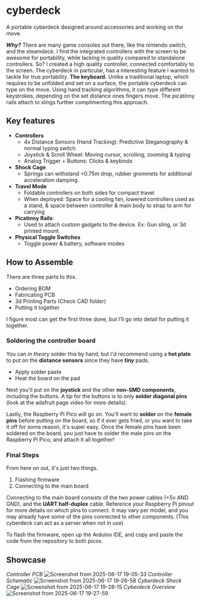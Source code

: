 # cyberdeck

A portable cyberdeck designed around accessories and working on the move.

***Why?***
There are many game consoles out there, like the nintendo switch, and the steamdeck. I find the integrated controllers with the screen to be awesome for portability, while lacking in quality compared to standalone controllers. So? I created a high quality controller, connected comfortably to the screen. The cyberdeck in particular, has a interesting feature I wanted to tackle for true portability. **The keyboard.** Unlike a traditional laptop, which requires to be unfolded and set on a surface, the portable cyberdeck can type on the move. Using hand tracking algorithms, it can type different keystrokes, depending on the set distance ones fingers move. The picatinny rails attach to slings further complimenting this approach.

## Key features
* **Controllers**
  * 4x Distance Sensors (Hand Tracking): Predictive Steganography & normal typing switch
  * Joystick & Scroll Wheel: Moving cursor, scrolling, zooming & typing
  * Analog Trigger + Buttons: Clicks & keybinds
* **Shock Cage**
  * Springs can withstand <0.75m drop, rubber grommets for additional acceleration damping.
* **Travel Mode**
  * Foldable controllers on both sides for compact travel
  * When deployed: Space for a cooling fan, lowered controllers used as a stand, & space between controller & main body to strap to arm for carrying
* **Picatinny Rails**:
  * Used to attach custom gadgets to the device. Ex: Gun sling, or 3d printed mount
* **Physical Toggle Switches**
  * Toggle power & battery, software modes

## How to Assemble

There are three parts to this.
* Ordering BOM
* Fabricating PCB
* 3d Printing Parts (Check CAD folder)
* Putting it together

I figure most can get the first three done, but I'll go into detail for putting it together.

### Soldering the controller board

You can *in theory* solder this by hand, but I'd recommend using a **hot plate** to put on the **distance sensors** since they have ***tiny*** pads.
* Apply solder paste
* Heat the board on the pad

Next you'll put on the **joystick** and the other **non-SMD components**, including the buttons. A tip for the buttons is to only **solder diagonal pins** (look at the adafruit page video for more details).

Lastly, the Raspberry Pi Pico will go on. You'll want to **solder** on the **female pins** before putting on the board, so if it ever gets fried, or you want to take it off for some reason, it's super easy. Once the female pins have been soldered on the board, you just have to solder the male pins on the Raspberry Pi Pico, and attach it all together!

### Final Steps

From here on out, it's just two things.

1. Flashing firmware
2. Connecting to the main board

Connecting to the main board consists of the two power cables (+5v AND GND), and the **UART half-duplex** cable. Reference your Raspberry Pi pinout for more details on which pins to connect. It may vary per model, and you may already have some of the pins connected to other components. (This cyberdeck can act as a server when not in use)

To flash the firmware, open up the Arduino IDE, and copy and paste the code from the repository to both picos.

## Showcase

*Controller PCB*
![Screenshot from 2025-06-17 19-05-33](https://github.com/user-attachments/assets/8740184a-b96f-4e45-bff1-255faea711cf)
*Controller Schematic*
![Screenshot from 2025-06-17 19-26-58](https://github.com/user-attachments/assets/3c258b73-d096-48af-bd67-9d11ff454e85)
*Cyberdeck Shock Cage* 
![Screenshot from 2025-06-17 19-28-15](https://github.com/user-attachments/assets/7286ffef-c5e1-44ff-914b-aecd7f85963c)
*Cyberdeck Overview*
![Screenshot from 2025-06-17 19-27-59](https://github.com/user-attachments/assets/55fd7a1e-4ec0-47d6-acad-c81c3e222f0d)

